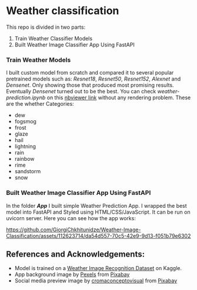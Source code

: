 # Weather classification
This repo is divided in two parts:
1. Train Weather Classifier Models
2. Built Weather Image Classifier App Using FastAPI

### Train Weather Models
I built custom model from scratch and compared it to several popular pretrained models such as: *Resnet18*, *Resnet50*, *Resnet152*, *Alexnet* and *Densenet*. Only showing those that produced most promising results. Eventually *Densenet* turned out to be the best.
You can check *weather-prediction.ipynb* on this <a href="https://nbviewer.org/github/GiorgiChkhitunidze/Weather-Image-Classification/blob/main/weather-prediction.ipynb">nbviewer link</a> without any rendering problem.
These are the whether Categories:
- dew
- fogsmog
- frost
- glaze
- hail
- lightning
- rain
- rainbow
- rime
- sandstorm
- snow

### Built Weather Image Classifier App Using FastAPI
In the folder ***App*** I built simple Weather Prediction App. I wrapped the best model into FastAPI and Styled using HTML/CSS/JavaScript. It can be run on uvicorn server.
Here you can see how the app works:


https://github.com/GiorgiChkhitunidze/Weather-Image-Classification/assets/112623714/da54d557-70c5-42e9-9d13-f051b79e6302


## References and Acknowledgements:
- Model is trained on a <a href="https://www.kaggle.com/datasets/jehanbhathena/weather-dataset">Weather Image Recognition Dataset</a> on Kaggle.
- App background image by <a href="https://pixabay.com/users/pexels-2286921/?utm_source=link-attribution&amp;utm_medium=referral&amp;utm_campaign=image&amp;utm_content=1245817">Pexels</a> from <a href="https://pixabay.com//?utm_source=link-attribution&amp;utm_medium=referral&amp;utm_campaign=image&amp;utm_content=1245817">Pixabay</a>
- Social media preview image by <a href="https://pixabay.com/users/cromaconceptovisual-4595909/?utm_source=link-attribution&amp;utm_medium=referral&amp;utm_campaign=image&amp;utm_content=5940755">cromaconceptovisual</a> from <a href="https://pixabay.com//?utm_source=link-attribution&amp;utm_medium=referral&amp;utm_campaign=image&amp;utm_content=5940755">Pixabay</a>
